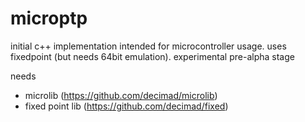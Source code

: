 # microptp

initial c++ implementation intended for microcontroller usage. uses fixedpoint (but needs 64bit emulation).
experimental pre-alpha stage

needs
- microlib (https://github.com/decimad/microlib)
- fixed point lib (https://github.com/decimad/fixed)
